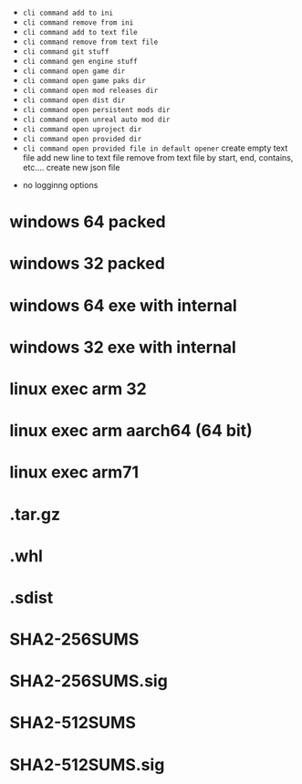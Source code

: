 * `cli command add to ini`
* `cli command remove from ini`
* `cli command add to text file`
* `cli command remove from text file`
* `cli command git stuff`
* `cli command gen engine stuff`
* `cli command open game dir`
* `cli command open game paks dir`
* `cli command open mod releases dir`
* `cli command open dist dir`
* `cli command open persistent mods dir`
* `cli command open unreal auto mod dir`
* `cli command open uproject dir`
* `cli command open provided dir`
* `cli command open provided file in default opener`
create empty text file
add new line to text file
remove from text file by start, end, contains, etc....
create new json file
- no logginng options

# windows 64 packed
# windows 32 packed
# windows 64 exe with internal
# windows 32 exe with internal
# linux exec arm 32
# linux exec arm aarch64 (64 bit)
# linux exec arm71

#  .tar.gz
# .whl
# .sdist

# SHA2-256SUMS
# SHA2-256SUMS.sig
# SHA2-512SUMS
# SHA2-512SUMS.sig
